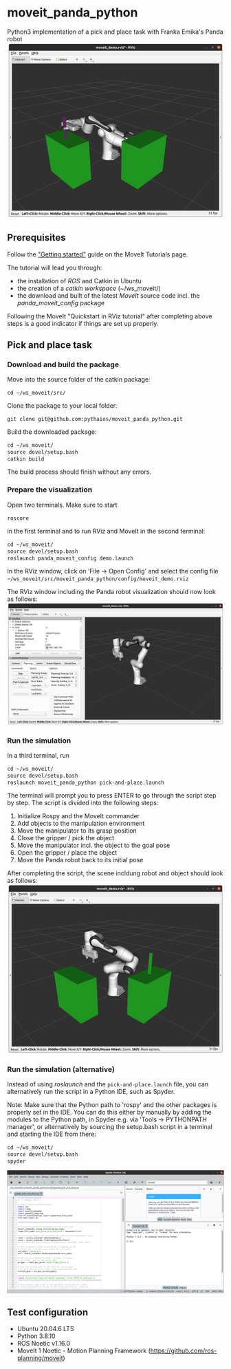 # moveit_panda_python
Python3 implementation of a pick and place task with Franka Emika's Panda robot
![Panda robot manipulating an object with MoveIt](img/moveit_panda_python.png)

## Prerequisites
Follow the ["Getting started"](https://ros-planning.github.io/moveit_tutorials/doc/getting_started/getting_started.html) guide on the MoveIt Tutorials page. 

The tutorial will lead you through: 
- the installation of _ROS_ and Catkin in Ubuntu
- the creation of a _catkin workspace_ (~/ws_moveit/)
- the download and built of the latest _MoveIt_ source code incl. the _panda_moveit_config_ package

Following the MoveIt "Quickstart in RViz tutorial" after completing above steps is a good indicator if things are set up properly.

## Pick and place task

### Download and build the package
Move into the source folder of the catkin package:
```
cd ~/ws_moveit/src/
```
Clone the package to your local folder:
```
git clone git@github.com:pythaios/moveit_panda_python.git
```
Build the downloaded package:
```
cd ~/ws_moveit/
source devel/setup.bash
catkin build
```
The build process should finish without any errors.

### Prepare the visualization
Open two terminals. Make sure to start 
```
roscore
```
in the first terminal and to run RViz and MoveIt in the second terminal:
```
cd ~/ws_moveit/
source devel/setup.bash
roslaunch panda_moveit_config demo.launch
```
In the RViz window, click on 'File -> Open Config' and select the config file `~/ws_moveit/src/moveit_panda_python/config/moveit_demo.rviz`

The RViz window including the Panda robot visualization should now look as follows:
![RViz window with Panda robot](/img/moveit_demo_rviz.png)

### Run the simulation

In a third terminal, run
```
cd ~/ws_moveit/
source devel/setup.bash
roslaunch moveit_panda_python pick-and-place.launch
```
The terminal will prompt you to press ENTER to go through the script step by step. The script is divided into the following steps:
1. Initialize Rospy and the MoveIt commander
2. Add objects to the manipulation environment
3. Move the manipulator to its grasp position
4. Close the gripper / pick the object
5. Move the manipulator incl. the object to the goal pose
6. Open the gripper / place the object
7. Move the Panda robot back to its initial pose

After completing the script, the scene incldung robot and object should look as follows:
![Panda robot after completing the pick and place task](/img/panda_pick_and_place.png)

### Run the simulation (alternative)
Instead of using _roslaunch_ and the `pick-and-place.launch` file, you can alternatively run the script in a Python IDE, such as Spyder.

Note: Make sure that the Python path to 'rospy' and the other packages is properly set in the IDE. You can do this either by manually by adding the  modules to the Python path, in Spyder e.g. via 'Tools -> PYTHONPATH manager', or alternatively by sourcing the setup.bash script in a terminal and starting the IDE from there:

```
cd ~/ws_moveit/
source devel/setup.bash
spyder
```

![Running the pick and place script in a Python IDE such as Spyder](img/moveit_panda_spyder.png)

## Test configuration
- Ubuntu 20.04.6 LTS
- Python 3.8.10
- ROS Noetic v1.16.0
- MoveIt 1 Noetic - Motion Planning Framework (https://github.com/ros-planning/moveit)
